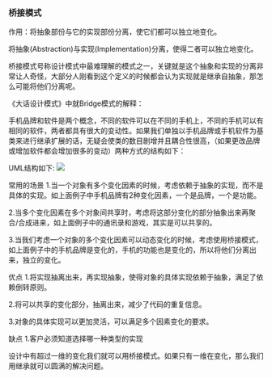 ### 桥接模式
作用：将抽象部份与它的实现部份分离，使它们都可以独立地变化。

将抽象(Abstraction)与实现(Implementation)分离，使得二者可以独立地变化。

桥接模式号称设计模式中最难理解的模式之一，关键就是这个抽象和实现的分离非常让人奇怪，大部分人刚看到这个定义的时候都会认为实现就是继承自抽象，那怎么可能将他们分离呢。

《大话设计模式》中就Bridge模式的解释：

手机品牌和软件是两个概念，不同的软件可以在不同的手机上，不同的手机可以有相同的软件，两者都具有很大的变动性。如果我们单独以手机品牌或手机软件为基类来进行继承扩展的话，无疑会使类的数目剧增并且耦合性很高，（如果更改品牌或增加软件都会增加很多的变动）两种方式的结构如下：

UML结构如下:
<img src="https://images0.cnblogs.com/blog/159936/201307/01151806-c16040a328794351b3fe3278e66b8f9b.x-png"/>

常用的场景
1.当一个对象有多个变化因素的时候，考虑依赖于抽象的实现，而不是具体的实现。如上面例子中手机品牌有2种变化因素，一个是品牌，一个是功能。

2.当多个变化因素在多个对象间共享时，考虑将这部分变化的部分抽象出来再聚合/合成进来，如上面例子中的通讯录和游戏，其实是可以共享的。

3.当我们考虑一个对象的多个变化因素可以动态变化的时候，考虑使用桥接模式，如上面例子中的手机品牌是变化的，手机的功能也是变化的，所以将他们分离出来，独立的变化。

优点
1.将实现抽离出来，再实现抽象，使得对象的具体实现依赖于抽象，满足了依赖倒转原则。

2.将可以共享的变化部分，抽离出来，减少了代码的重复信息。

3.对象的具体实现可以更加灵活，可以满足多个因素变化的要求。

缺点
1.客户必须知道选择哪一种类型的实现

设计中有超过一维的变化我们就可以用桥接模式。如果只有一维在变化，那么我们用继承就可以圆满的解决问题。